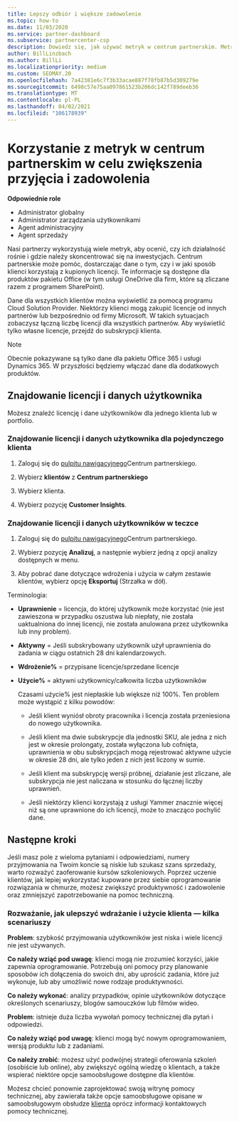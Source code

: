 ```yaml
---
title: Lepszy odbiór i większe zadowolenie
ms.topic: how-to
ms.date: 11/03/2020
ms.service: partner-dashboard
ms.subservice: partnercenter-csp
description: Dowiedz się, jak używać metryk w centrum partnerskim. Metryki mogą wskazywać, że firma rośnie, w jaki sposób klienci korzystają z licencji i gdzie należy skoncentrować się na inwestycjach.
author: BillLinzbach
ms.author: BillLi
ms.localizationpriority: medium
ms.custom: SEOMAY.20
ms.openlocfilehash: 7a42381e6c7f3b33acae887f78fb87b5d309279e
ms.sourcegitcommit: 6498c57e75aa097861523b206dc142f789deeb36
ms.translationtype: MT
ms.contentlocale: pl-PL
ms.lasthandoff: 04/02/2021
ms.locfileid: "106178939"
---
```

# <a name="use-metrics-in-partner-center-to-increase-adoption-and-satisfaction"></a>Korzystanie z metryk w centrum partnerskim w celu zwiększenia przyjęcia i zadowolenia

**Odpowiednie role**

- Administrator globalny
- Administrator zarządzania użytkownikami
- Agent administracyjny
- Agent sprzedaży

Nasi partnerzy wykorzystują wiele metryk, aby ocenić, czy ich działalność rośnie i gdzie należy skoncentrować się na inwestycjach. Centrum partnerskie może pomóc, dostarczając dane o tym, czy i w jaki sposób klienci korzystają z kupionych licencji. Te informacje są dostępne dla produktów pakietu Office (w tym usługi OneDrive dla firm, które są zliczane razem z programem SharePoint).

Dane dla wszystkich klientów można wyświetlić za pomocą programu Cloud Solution Provider. Niektórzy klienci mogą zakupić licencje od innych partnerów lub bezpośrednio od firmy Microsoft. W takich sytuacjach zobaczysz łączną liczbę licencji dla wszystkich partnerów. Aby wyświetlić tylko własne licencje, przejdź do subskrypcji klienta.

> [!NOTE]  
> Obecnie pokazywane są tylko dane dla pakietu Office 365 i usługi Dynamics 365. W przyszłości będziemy włączać dane dla dodatkowych produktów.

## <a name="find-license-and-user-data"></a>Znajdowanie licencji i danych użytkownika

Możesz znaleźć licencję i dane użytkowników dla jednego klienta lub w portfolio.

### <a name="find-license-and-user-data-for-a-single-customer"></a>Znajdowanie licencji i danych użytkownika dla pojedynczego klienta

1. Zaloguj się do [pulpitu nawigacyjnego](https://partner.microsoft.com/dashboard)Centrum partnerskiego.

2. Wybierz **klientów** z **Centrum partnerskiego**

3. Wybierz klienta.

4. Wybierz pozycję **Customer Insights**.

### <a name="find-license-and-user-data-across-your-portfolio"></a>Znajdowanie licencji i danych użytkowników w teczce

1. Zaloguj się do [pulpitu nawigacyjnego](https://partner.microsoft.com/dashboard)Centrum partnerskiego.

2. Wybierz pozycję **Analizuj**, a następnie wybierz jedną z opcji analizy dostępnych w menu.

3. Aby pobrać dane dotyczące wdrożenia i użycia w całym zestawie klientów, wybierz opcję **Eksportuj** (Strzałka w dół).

Terminologia:

- **Uprawnienie** = licencja, do której użytkownik może korzystać (nie jest zawieszona w przypadku oszustwa lub niepłaty, nie została uaktualniona do innej licencji, nie została anulowana przez użytkownika lub inny problem).

- **Aktywny** = Jeśli subskrybowany użytkownik użył uprawnienia do zadania w ciągu ostatnich 28 dni kalendarzowych.

- **Wdrożenie%** = przypisane licencje/sprzedane licencje

- **Użycie%** = aktywni użytkownicy/całkowita liczba użytkowników

   Czasami użycie% jest niepłaskie lub większe niż 100%. Ten problem może wystąpić z kilku powodów:

  - Jeśli klient wyniósł obroty pracownika i licencja została przeniesiona do nowego użytkownika.

  - Jeśli klient ma dwie subskrypcje dla jednostki SKU, ale jedna z nich jest w okresie prolongaty, została wyłączona lub cofnięta, uprawnienia w obu subskrypcjach mogą rejestrować aktywne użycie w okresie 28 dni, ale tylko jeden z nich jest liczony w sumie.

  - Jeśli klient ma subskrypcję wersji próbnej, działanie jest zliczane, ale subskrypcja nie jest naliczana w stosunku do łącznej liczby uprawnień.

  - Jeśli niektórzy klienci korzystają z usługi Yammer znacznie więcej niż są one uprawnione do ich licencji, może to znacząco pochylić dane.

## <a name="next-steps"></a>Następne kroki

Jeśli masz pole z wieloma pytaniami i odpowiedziami, numery przyjmowania na Twoim koncie są niskie lub szukasz szans sprzedaży, warto rozważyć zaoferowanie kursów szkoleniowych. Poprzez uczenie klientów, jak lepiej wykorzystać kupowane przez siebie oprogramowanie rozwiązania w chmurze, możesz zwiększyć produktywność i zadowolenie oraz zmniejszyć zapotrzebowanie na pomoc techniczną.

### <a name="considering-how-to-improve-customer-adoption-and-usage---a-couple-scenarios"></a>Rozważanie, jak ulepszyć wdrażanie i użycie klienta — kilka scenariuszy

**Problem**: szybkość przyjmowania użytkowników jest niska i wiele licencji nie jest używanych.

**Co należy wziąć pod uwagę**: klienci mogą nie zrozumieć korzyści, jakie zapewnia oprogramowanie. Potrzebują oni pomocy przy planowanie sposobów ich dołączenia do swoich dni, aby uprościć zadania, które już wykonuje, lub aby umożliwić nowe rodzaje produktywności.

**Co należy wykonać**: analizy przypadków, opinie użytkowników dotyczące określonych scenariuszy, blogów samouczków lub filmów wideo.

**Problem**: istnieje duża liczba wywołań pomocy technicznej dla pytań i odpowiedzi.

**Co należy wziąć pod uwagę**: klienci mogą być nowym oprogramowaniem, wersją produktu lub z zadaniami.

**Co należy zrobić**: możesz użyć podwójnej strategii oferowania szkoleń (osobiście lub online), aby zwiększyć ogólną wiedzę o klientach, a także wspierać niektóre opcje samoobsługowe dostępne dla klientów.

Możesz chcieć ponownie zaprojektować swoją witrynę pomocy technicznej, aby zawierała także opcje samoobsługowe opisane w samoobsługowym obsłudze [klienta](customer-self-support.md) oprócz informacji kontaktowych pomocy technicznej.

